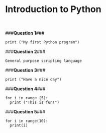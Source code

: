 <h1>Introduction to Python</h1>
</br>

###**Question 1**###

```
print ("My first Python program")
```

###**Question 2**###

```
General purpose scripting language 
```

###**Question 3**###

```
print ("Have a nice day")
```

###**Question 4**###

```
for i in range (5):
  print ("This is fun!")
```

###**Question 5**###

```
for i in range(10):
  print(i)
```

